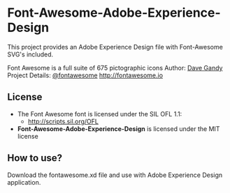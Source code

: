 # **Font-Awesome-Adobe-Experience-Design**

This project provides an Adobe Experience Design file with Font-Awesome SVG's included. 

Font Awesome is a full suite of 675 pictographic icons
Author: [Dave Gandy](http://twitter.com/davegandy)  
Project Details:
[@fontawesome](http://twitter.com/fontawesome)
http://fontawesome.io

## License
- The Font Awesome font is licensed under the SIL OFL 1.1:
  - http://scripts.sil.org/OFL
- **Font-Awesome-Adobe-Experience-Design** is licensed under the MIT license

## How to use?
Download the fontawesome.xd file and use with Adobe Experience Design application.
